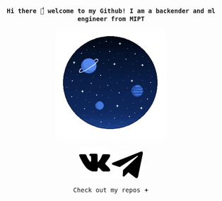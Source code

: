
<h4 align="center"><samp> Hi there 🔭๋ welcome to my Github! I am a backender and ml engineer from MIPT </samp></h4>

<p align="center">
  <img width="250" src="./images/moon.gif">
</p>

<p align="center">
<a href= "https://vk.com/antonio_rodrigues"><img src="./images/vk-logo.svg" width="70" height="70"/></a>
<a href= "https://t.me/Antonio_Rodriges"><img src="./images/telegram-logo.png" width="70" height="60"/></a>
</p>

<p align="center"><samp>
Check out my repos 𖥔
  </samp>
</p>
